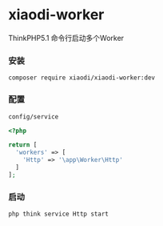 # xiaodi-worker
ThinkPHP5.1 命令行启动多个Worker

### 安装
```
composer require xiaodi/xiaodi-worker:dev
```

### 配置
`config/service`
```php
<?php

return [
  'workers' => [
    'Http' => '\app\Worker\Http'
  ]
];
```

### 启动
```sh
php think service Http start
```
